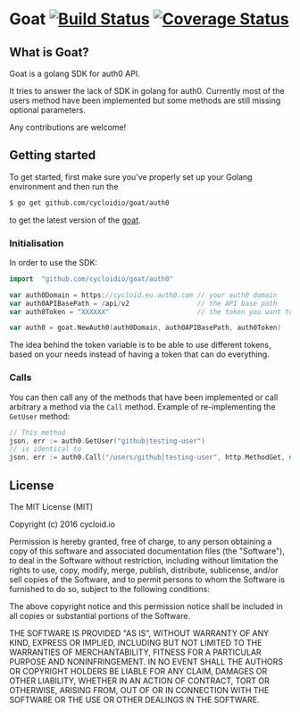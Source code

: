 # Goat [![Build Status](https://travis-ci.org/cycloidio/goat.svg?branch=develop)](https://travis-ci.org/cycloidio/goat) [![Coverage Status](https://coveralls.io/repos/github/cycloidio/goat/badge.svg)](https://coveralls.io/github/cycloidio/goat)

## What is Goat?

Goat is a golang SDK for auth0 API.

It tries to answer the lack of SDK in golang for auth0.
Currently most of the users method have been implemented but some methods are still missing optional parameters.

Any contributions are welcome!

## Getting started

To get started, first make sure you've properly set up your Golang environment and then run the
```bash
$ go get github.com/cycloidio/goat/auth0
```
to get the latest version of the [goat](https://github.com/cycloidio/goat/).

### Initialisation

In order to use the SDK:
```go
import 	"github.com/cycloidio/goat/auth0"

var auth0Domain = https://cycloid.eu.auth0.com // your auth0 domain
var auth0APIBasePath = /api/v2                 // the API base path
var auth0Token = "XXXXXX"                      // the token you want to use

var auth0 = goat.NewAuth0(auth0Domain, auth0APIBasePath, auth0Token)
```

The idea behind the token variable is to be able to use different tokens, based on your needs instead of having a token that can do everything. 

### Calls

You can then call any of the methods that have been implemented or call arbitrary a method via the `Call` method.
Example of re-implementing the `GetUser` method:

```go
// This method
json, err := auth0.GetUser("github|testing-user")
// is identical to
json, err := auth0.Call("/users/github|testing-user", http.MethodGet, nil)
```

## License

The MIT License (MIT)

Copyright (c) 2016 cycloid.io

Permission is hereby granted, free of charge, to any person obtaining a copy
of this software and associated documentation files (the "Software"), to deal
in the Software without restriction, including without limitation the rights
to use, copy, modify, merge, publish, distribute, sublicense, and/or sell
copies of the Software, and to permit persons to whom the Software is
furnished to do so, subject to the following conditions:

The above copyright notice and this permission notice shall be included in all
copies or substantial portions of the Software.

THE SOFTWARE IS PROVIDED "AS IS", WITHOUT WARRANTY OF ANY KIND, EXPRESS OR
IMPLIED, INCLUDING BUT NOT LIMITED TO THE WARRANTIES OF MERCHANTABILITY,
FITNESS FOR A PARTICULAR PURPOSE AND NONINFRINGEMENT. IN NO EVENT SHALL THE
AUTHORS OR COPYRIGHT HOLDERS BE LIABLE FOR ANY CLAIM, DAMAGES OR OTHER
LIABILITY, WHETHER IN AN ACTION OF CONTRACT, TORT OR OTHERWISE, ARISING FROM,
OUT OF OR IN CONNECTION WITH THE SOFTWARE OR THE USE OR OTHER DEALINGS IN THE
SOFTWARE.
